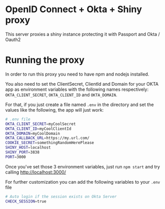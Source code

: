 # OpenID Connect + Okta + Shiny proxy
This server proxies a shiny instance protecting it with Passport and Okta / Oauth2

# Running the proxy
In order to run this proxy you need to have npm and nodejs installed.

You also need to set the ClientSecret, ClientId and Domain for your OKTA app as environment variables with the following names respectively: `OKTA_CLIENT_SECRET`, `OKTA_CLIENT_ID` and `OKTA_DOMAIN`.

For that, if you just create a file named `.env` in the directory and set the values like the following, the app will just work:

````bash
# .env file
OKTA_CLIENT_SECRET=myCoolSecret
OKTA_CLIENT_ID=myCoolClientId
OKTA_DOMAIN=myCoolDomain
OKTA_CALLBACK_URL=https://my.url.com/
COOKIE_SECRET=somethingRandomHerePlease
SHINY_HOST=localhost
SHINY_PORT=3838
PORT=3000
````

Once you've set those 3 environment variables, just run `npm start` and try calling [http://localhost:3000/](http://localhost:3000/)


For further customization you can add the following variables to your `.env` file

```bash
# Auto login if the session exists on Okta Server
CHECK_SESSION=true
```
